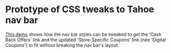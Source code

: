 # Prototype of CSS tweaks to Tahoe nav bar

[This demo][demo] shows how the nav bar styles can be tweaked to get the 'Cash Back Offers' link and the updated 'Store-Specific Coupons' link (née 'Digital Coupons') to fit without breaking the nav bar's layout.

[demo]: https://qt-tahoe-web-topnav-prototype.netlify.app/
